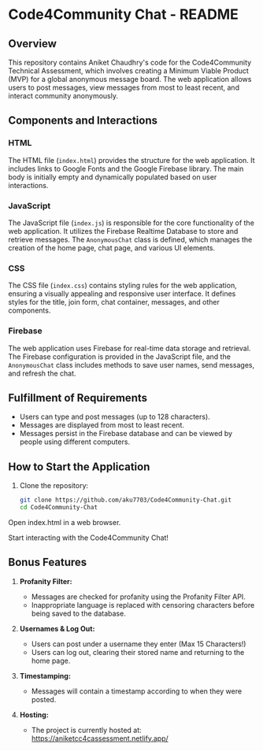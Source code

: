 # Code4Community Chat - README

## Overview
This repository contains Aniket Chaudhry's code for the Code4Community Technical Assessment, which involves creating a Minimum Viable Product (MVP) for a global anonymous message board. The web application allows users to post messages, view messages from most to least recent, and interact community anonymously.

## Components and Interactions

### HTML
The HTML file (`index.html`) provides the structure for the web application. It includes links to Google Fonts and the Google Firebase library. The main body is initially empty and dynamically populated based on user interactions.

### JavaScript
The JavaScript file (`index.js`) is responsible for the core functionality of the web application. It utilizes the Firebase Realtime Database to store and retrieve messages. The `AnonymousChat` class is defined, which manages the creation of the home page, chat page, and various UI elements.

### CSS
The CSS file (`index.css`) contains styling rules for the web application, ensuring a visually appealing and responsive user interface. It defines styles for the title, join form, chat container, messages, and other components.

### Firebase
The web application uses Firebase for real-time data storage and retrieval. The Firebase configuration is provided in the JavaScript file, and the `AnonymousChat` class includes methods to save user names, send messages, and refresh the chat.

## Fulfillment of Requirements
- Users can type and post messages (up to 128 characters).
- Messages are displayed from most to least recent.
- Messages persist in the Firebase database and can be viewed by people using different computers. 



## How to Start the Application

1. Clone the repository:
   ```bash
   git clone https://github.com/aku7703/Code4Community-Chat.git
   cd Code4Community-Chat
   
   
 Open index.html in a web browser.

Start interacting with the Code4Community Chat!

## Bonus Features
1. **Profanity Filter:**
   - Messages are checked for profanity using the Profanity Filter API.
   - Inappropriate language is replaced with censoring characters before being saved to the database.
   
2. **Usernames & Log Out:**
   - Users can post under a username they enter (Max 15 Characters!)
   - Users can log out, clearing their stored name and returning to the home page.
   
3. **Timestamping:**
   - Messages will contain a timestamp according to when they were posted. 
   
4. **Hosting:**
    - The project is currently hosted at: https://aniketcc4cassessment.netlify.app/
